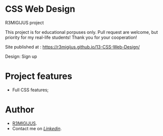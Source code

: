 # CSS Web Design

R3MIGIJUS project

This project is for educational porpuses only. Pull request are welcome, but priority for my real-life students! Thank you for your cooperation!

Site published at : https://r3migijus.github.io/13-CSS-Web-Design/

Design: Sign up

# Project features

- Full CSS features;

# Author

- [R3MIGIJUS](https://github.com/R3MIGIJUS).
- Contact me on _[Linkedin](https://www.linkedin.com/in/remigijus-builys-177b16225/)_.

